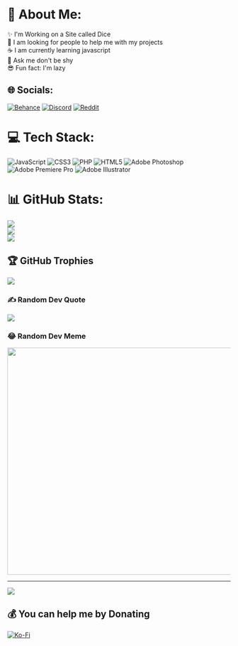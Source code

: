 # 💎 About Me:
✨ I'm Working on a Site called Dice<br>🐲  I am looking for people to help me with my projects<br>☕ I am currently learning javascript<br>💭 Ask me don't be shy <br>😎 Fun fact: I'm lazy


## 🌐 Socials:
[![Behance](https://img.shields.io/badge/Behance-1769ff?logo=behance&logoColor=white)](https://behance.net/Ftyszkiew) [![Discord](https://img.shields.io/badge/Discord-%237289DA.svg?logo=discord&logoColor=white)](https://discord.gg/Ftyszkiew) [![Reddit](https://img.shields.io/badge/Reddit-%23FF4500.svg?logo=Reddit&logoColor=white)](https://reddit.com/user/Ftyszkiew) 

# 💻 Tech Stack:
![JavaScript](https://img.shields.io/badge/javascript-%23323330.svg?style=for-the-badge&logo=javascript&logoColor=%23F7DF1E) ![CSS3](https://img.shields.io/badge/css3-%231572B6.svg?style=for-the-badge&logo=css3&logoColor=white) ![PHP](https://img.shields.io/badge/php-%23777BB4.svg?style=for-the-badge&logo=php&logoColor=white) ![HTML5](https://img.shields.io/badge/html5-%23E34F26.svg?style=for-the-badge&logo=html5&logoColor=white) ![Adobe Photoshop](https://img.shields.io/badge/adobephotoshop-%2331A8FF.svg?style=for-the-badge&logo=adobephotoshop&logoColor=white) ![Adobe Premiere Pro](https://img.shields.io/badge/Adobe%20Premiere%20Pro-9999FF.svg?style=for-the-badge&logo=Adobe%20Premiere%20Pro&logoColor=white) ![Adobe Illustrator](https://img.shields.io/badge/adobeillustrator-%23FF9A00.svg?style=for-the-badge&logo=adobeillustrator&logoColor=white)
# 📊 GitHub Stats:
![](https://github-readme-stats.vercel.app/api?username=Ftyszkiew&theme=dark&hide_border=false&include_all_commits=true&count_private=true)<br/>
![](https://github-readme-streak-stats.herokuapp.com/?user=Ftyszkiew&theme=dark&hide_border=false)<br/>
![](https://github-readme-stats.vercel.app/api/top-langs/?username=Ftyszkiew&theme=dark&hide_border=false&include_all_commits=true&count_private=true&layout=compact)

## 🏆 GitHub Trophies
![](https://github-profile-trophy.vercel.app/?username=Ftyszkiew&theme=radical&no-frame=false&no-bg=true&margin-w=4)

### ✍️ Random Dev Quote
![](https://quotes-github-readme.vercel.app/api?type=vetical&theme=radical)

### 😂 Random Dev Meme
<img src="https://rm.up.railway.app/" width="512px"/>

---
[![](https://visitcount.itsvg.in/api?id=Ftyszkiew&icon=2&color=6)](https://visitcount.itsvg.in)

  ## 💰 You can help me by Donating
  [![Ko-Fi](https://img.shields.io/badge/Ko--fi-F16061?style=for-the-badge&logo=ko-fi&logoColor=white)](https://ko-fi.com/ftyszkiew) 

  
<!-- Proudly created with GPRM ( https://gprm.itsvg.in ) -->
